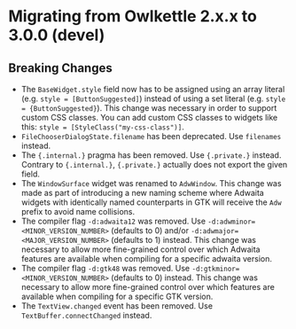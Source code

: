# Migrating from Owlkettle 2.x.x to 3.0.0 (devel)

## Breaking Changes

- The `BaseWidget.style` field now has to be assigned using an array literal (e.g. `style = [ButtonSuggested]`)
  instead of using a set literal (e.g. `style = {ButtonSuggested}`). This change was necessary in order to support
  custom CSS classes. You can add custom CSS classes to widgets like this: `style = [StyleClass("my-css-class")]`.
- `FileChooserDialogState.filename` has been deprecated. Use `filenames` instead.
- The `{.internal.}` pragma has been removed. Use `{.private.}` instead.
  Contrary to `{.internal.}`, `{.private.}` actually does not export the given field.
- The `WindowSurface` widget was renamed to `AdwWindow`. This change was made as part of introducing a new naming scheme where Adwaita widgets with identically named counterparts in GTK will receive the `Adw` prefix to avoid name collisions.
- The compiler flag `-d:adwaita12` was removed. Use `-d:adwminor=<MINOR_VERSION_NUMBER>` (defaults to 0) and/or `-d:adwmajor=<MAJOR_VERSION_NUMBER>` (defaults to 1) instead. This change was necessary to allow more fine-grained control over which Adwaita features are available when compiling for a specific adwaita version.
- The compiler flag `-d:gtk48` was removed. Use `-d:gtkminor=<MINOR_VERSION_NUMBER>` (defaults to 0) instead. This change was necessary to allow more fine-grained control over which features are available when compiling for a specific GTK version.
- The `TextView.changed` event has been removed. Use `TextBuffer.connectChanged` instead.
